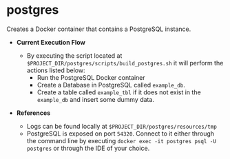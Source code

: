 # postgres
Creates a Docker container that contains a PostgreSQL instance.

- **Current Execution Flow**
  - By executing the script located at `$PROJECT_DIR/postgres/scripts/build_postgres.sh` it will perform the actions listed below:
    - Run the PostgreSQL Docker container
    - Create a Database in PostgreSQL called `example_db`.
    - Create a table called `example_tbl` if it does not exist in the `example_db` and insert some dummy data.

- **References**
  - Logs can be found locally at `$PROJECT_DIR/postgres/resources/tmp`
  - PostgreSQL is exposed on port `54320`. Connect to it either through the command line by executing `docker exec -it postgres psql -U postgres` or through the IDE of your choice.
